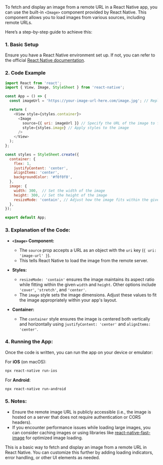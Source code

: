 To fetch and display an image from a remote URL in a React Native app, you can use the built-in `<Image>` component provided by React Native. This component allows you to load images from various sources, including remote URLs.

Here’s a step-by-step guide to achieve this:

### **1. Basic Setup**

Ensure you have a React Native environment set up. If not, you can refer to the official [React Native documentation](https://reactnative.dev/docs/environment-setup).

### **2. Code Example**

```javascript
import React from 'react';
import { View, Image, StyleSheet } from 'react-native';

const App = () => {
  const imageUrl = 'https://your-image-url-here.com/image.jpg'; // Replace with the URL of your image

  return (
    <View style={styles.container}>
      <Image
        source={{ uri: imageUrl }} // Specify the URL of the image to fetch
        style={styles.image} // Apply styles to the image
      />
    </View>
  );
};

const styles = StyleSheet.create({
  container: {
    flex: 1,
    justifyContent: 'center',
    alignItems: 'center',
    backgroundColor: '#f0f0f0',
  },
  image: {
    width: 300,  // Set the width of the image
    height: 300, // Set the height of the image
    resizeMode: 'contain', // Adjust how the image fits within the given width and height
  },
});

export default App;
```

### **3. Explanation of the Code:**

- **`<Image>` Component:**
  - The `source` prop accepts a URL as an object with the `uri` key (`{ uri: 'image-url' }`).
  - This tells React Native to load the image from the remote server.
  
- **Styles:**
  - `resizeMode: 'contain'` ensures the image maintains its aspect ratio while fitting within the given `width` and `height`. Other options include `'cover'`, `'stretch'`, and `'center'`.
  - The `image` style sets the image dimensions. Adjust these values to fit the image appropriately within your app's layout.

- **Container:**
  - The `container` style ensures the image is centered both vertically and horizontally using `justifyContent: 'center'` and `alignItems: 'center'`.

### **4. Running the App:**

Once the code is written, you can run the app on your device or emulator:

For **iOS** (on macOS):
```bash
npx react-native run-ios
```

For **Android**:
```bash
npx react-native run-android
```

### **5. Notes:**
- Ensure the remote image URL is publicly accessible (i.e., the image is hosted on a server that does not require authentication or CORS headers).
- If you encounter performance issues while loading large images, you can consider caching images or using libraries like [react-native-fast-image](https://github.com/DylanVann/react-native-fast-image) for optimized image loading.

This is a basic way to fetch and display an image from a remote URL in React Native. You can customize this further by adding loading indicators, error handling, or other UI elements as needed.